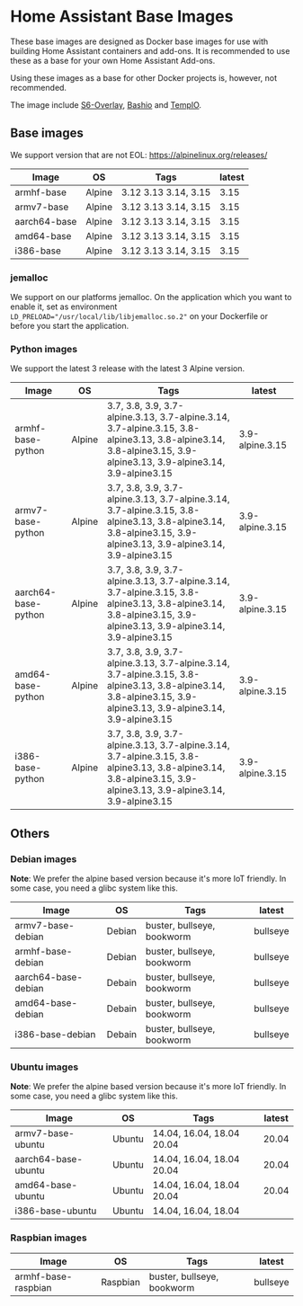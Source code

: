 # Home Assistant Base Images

These base images are designed as Docker base images for use with building Home Assistant containers and add-ons.
It is recommended to use these as a base for your own Home Assistant Add-ons. 

Using these images as a base for other Docker projects is, however, not recommended.

The image include [S6-Overlay](https://github.com/just-containers/s6-overlay), [Bashio](https://github.com/hassio-addons/bashio) and [TempIO](https://github.com/home-assistant/tempio).

## Base images

We support version that are not EOL: https://alpinelinux.org/releases/

| Image | OS | Tags | latest |
|-------|----|------|--------|
| armhf-base | Alpine | 3.12 3.13 3.14, 3.15 | 3.15 |
| armv7-base | Alpine | 3.12 3.13 3.14, 3.15 | 3.15 |
| aarch64-base | Alpine | 3.12 3.13 3.14, 3.15 | 3.15 |
| amd64-base | Alpine | 3.12 3.13 3.14, 3.15 | 3.15 |
| i386-base | Alpine | 3.12 3.13 3.14, 3.15 | 3.15 |

### jemalloc

We support on our platforms jemalloc. On the application which you want to enable it, set as environment `LD_PRELOAD="/usr/local/lib/libjemalloc.so.2"` on your Dockerfile or before you start the application.

### Python images

We support the latest 3 release with the latest 3 Alpine version.

| Image | OS | Tags | latest |
|-------|----|------|--------|
| armhf-base-python | Alpine | 3.7, 3.8, 3.9, 3.7-alpine.3.13, 3.7-alpine.3.14, 3.7-alpine.3.15, 3.8-alpine3.13, 3.8-alpine3.14, 3.8-alpine3.15, 3.9-alpine3.13, 3.9-alpine3.14, 3.9-alpine3.15 | 3.9-alpine.3.15 |
| armv7-base-python | Alpine | 3.7, 3.8, 3.9, 3.7-alpine.3.13, 3.7-alpine.3.14, 3.7-alpine.3.15, 3.8-alpine3.13, 3.8-alpine3.14, 3.8-alpine3.15, 3.9-alpine3.13, 3.9-alpine3.14, 3.9-alpine3.15 | 3.9-alpine.3.15 |
| aarch64-base-python | Alpine | 3.7, 3.8, 3.9, 3.7-alpine.3.13, 3.7-alpine.3.14, 3.7-alpine.3.15, 3.8-alpine3.13, 3.8-alpine3.14, 3.8-alpine3.15, 3.9-alpine3.13, 3.9-alpine3.14, 3.9-alpine3.15 | 3.9-alpine.3.15 |
| amd64-base-python | Alpine | 3.7, 3.8, 3.9, 3.7-alpine.3.13, 3.7-alpine.3.14, 3.7-alpine.3.15, 3.8-alpine3.13, 3.8-alpine3.14, 3.8-alpine3.15, 3.9-alpine3.13, 3.9-alpine3.14, 3.9-alpine3.15 | 3.9-alpine.3.15 |
| i386-base-python | Alpine | 3.7, 3.8, 3.9, 3.7-alpine.3.13, 3.7-alpine.3.14, 3.7-alpine.3.15, 3.8-alpine3.13, 3.8-alpine3.14, 3.8-alpine3.15, 3.9-alpine3.13, 3.9-alpine3.14, 3.9-alpine3.15 | 3.9-alpine.3.15 |

## Others

### Debian images

**Note**: We prefer the alpine based version because it's more IoT friendly. In some case, you need a glibc system like this.

| Image | OS | Tags | latest |
|-------|----|------|--------|
| armv7-base-debian | Debian | buster, bullseye, bookworm | bullseye |
| armhf-base-debian | Debian | buster, bullseye, bookworm | bullseye |
| aarch64-base-debian | Debain | buster, bullseye, bookworm | bullseye |
| amd64-base-debian | Debain | buster, bullseye, bookworm | bullseye |
| i386-base-debian | Debain | buster, bullseye, bookworm | bullseye |

### Ubuntu images

**Note**: We prefer the alpine based version because it's more IoT friendly. In some case, you need a glibc system like this.

| Image | OS | Tags | latest |
|-------|----|------|--------|
| armv7-base-ubuntu | Ubuntu | 14.04, 16.04, 18.04 20.04 | 20.04 |
| aarch64-base-ubuntu | Ubuntu | 14.04, 16.04, 18.04 20.04 | 20.04 |
| amd64-base-ubuntu | Ubuntu | 14.04, 16.04, 18.04 20.04 | 20.04 |
| i386-base-ubuntu | Ubuntu | 14.04, 16.04, 18.04 | |

### Raspbian images

| Image | OS | Tags | latest |
|-------|----|------|--------|
| armhf-base-raspbian | Raspbian | buster, bullseye, bookworm | bullseye |
